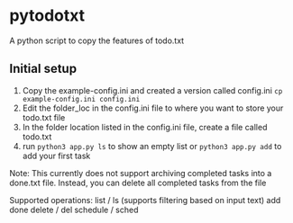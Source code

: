 # pytodotxt
A python script to copy the features of todo.txt

## Initial setup
1. Copy the example-config.ini and created a version called config.ini `cp example-config.ini config.ini`
2. Edit the folder_loc in the config.ini file to where you want to store your todo.txt file
3. In the folder location listed in the config.ini file, create a file called todo.txt
4. run `python3 app.py ls` to show an empty list or `python3 app.py add` to add your first task

Note: This currently does not support archiving completed tasks into a done.txt file. Instead, you can delete all completed tasks from the file

Supported operations:
list / ls (supports filtering based on input text)
add
done
delete / del
schedule / sched
